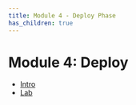 ```yaml
---
title: Module 4 - Deploy Phase
has_children: true
---
```

# Module 4: Deploy

- [Intro](../Module4/intro.md)
- [Lab](../Module4/mod4-lab.md)




